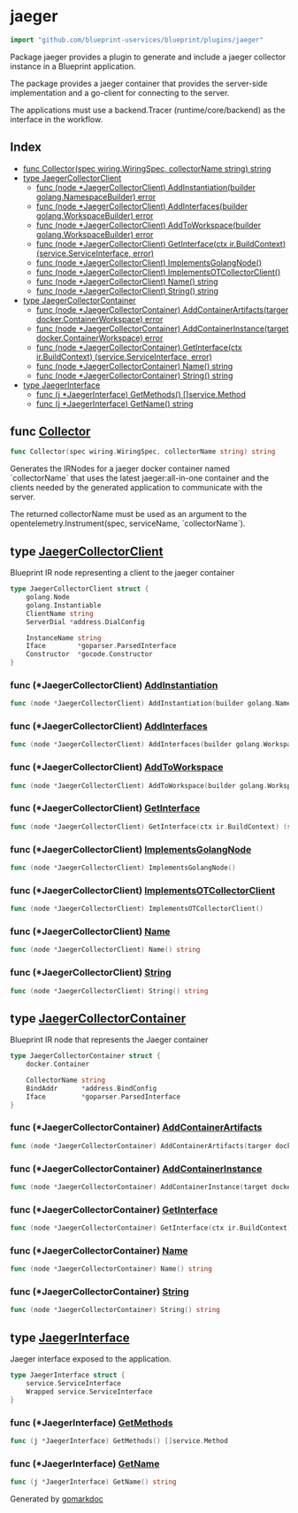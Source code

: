 <!-- Code generated by gomarkdoc. DO NOT EDIT -->

# jaeger

```go
import "github.com/blueprint-uservices/blueprint/plugins/jaeger"
```

Package jaeger provides a plugin to generate and include a jaeger collector instance in a Blueprint application.

The package provides a jaeger container that provides the server\-side implementation and a go\-client for connecting to the server.

The applications must use a backend.Tracer \(runtime/core/backend\) as the interface in the workflow.

## Index

- [func Collector\(spec wiring.WiringSpec, collectorName string\) string](<#Collector>)
- [type JaegerCollectorClient](<#JaegerCollectorClient>)
  - [func \(node \*JaegerCollectorClient\) AddInstantiation\(builder golang.NamespaceBuilder\) error](<#JaegerCollectorClient.AddInstantiation>)
  - [func \(node \*JaegerCollectorClient\) AddInterfaces\(builder golang.WorkspaceBuilder\) error](<#JaegerCollectorClient.AddInterfaces>)
  - [func \(node \*JaegerCollectorClient\) AddToWorkspace\(builder golang.WorkspaceBuilder\) error](<#JaegerCollectorClient.AddToWorkspace>)
  - [func \(node \*JaegerCollectorClient\) GetInterface\(ctx ir.BuildContext\) \(service.ServiceInterface, error\)](<#JaegerCollectorClient.GetInterface>)
  - [func \(node \*JaegerCollectorClient\) ImplementsGolangNode\(\)](<#JaegerCollectorClient.ImplementsGolangNode>)
  - [func \(node \*JaegerCollectorClient\) ImplementsOTCollectorClient\(\)](<#JaegerCollectorClient.ImplementsOTCollectorClient>)
  - [func \(node \*JaegerCollectorClient\) Name\(\) string](<#JaegerCollectorClient.Name>)
  - [func \(node \*JaegerCollectorClient\) String\(\) string](<#JaegerCollectorClient.String>)
- [type JaegerCollectorContainer](<#JaegerCollectorContainer>)
  - [func \(node \*JaegerCollectorContainer\) AddContainerArtifacts\(targer docker.ContainerWorkspace\) error](<#JaegerCollectorContainer.AddContainerArtifacts>)
  - [func \(node \*JaegerCollectorContainer\) AddContainerInstance\(target docker.ContainerWorkspace\) error](<#JaegerCollectorContainer.AddContainerInstance>)
  - [func \(node \*JaegerCollectorContainer\) GetInterface\(ctx ir.BuildContext\) \(service.ServiceInterface, error\)](<#JaegerCollectorContainer.GetInterface>)
  - [func \(node \*JaegerCollectorContainer\) Name\(\) string](<#JaegerCollectorContainer.Name>)
  - [func \(node \*JaegerCollectorContainer\) String\(\) string](<#JaegerCollectorContainer.String>)
- [type JaegerInterface](<#JaegerInterface>)
  - [func \(j \*JaegerInterface\) GetMethods\(\) \[\]service.Method](<#JaegerInterface.GetMethods>)
  - [func \(j \*JaegerInterface\) GetName\(\) string](<#JaegerInterface.GetName>)


<a name="Collector"></a>
## func [Collector](<https://github.com/blueprint-uservices/blueprint/blob/main/plugins/jaeger/wiring.go#L20>)

```go
func Collector(spec wiring.WiringSpec, collectorName string) string
```

Generates the IRNodes for a jaeger docker container named \`collectorName\` that uses the latest jaeger:all\-in\-one container and the clients needed by the generated application to communicate with the server.

The returned collectorName must be used as an argument to the opentelemetry.Instrument\(spec, serviceName, \`collectorName\`\).

<a name="JaegerCollectorClient"></a>
## type [JaegerCollectorClient](<https://github.com/blueprint-uservices/blueprint/blob/main/plugins/jaeger/ir_collector_client.go#L17-L26>)

Blueprint IR node representing a client to the jaeger container

```go
type JaegerCollectorClient struct {
    golang.Node
    golang.Instantiable
    ClientName string
    ServerDial *address.DialConfig

    InstanceName string
    Iface        *goparser.ParsedInterface
    Constructor  *gocode.Constructor
}
```

<a name="JaegerCollectorClient.AddInstantiation"></a>
### func \(\*JaegerCollectorClient\) [AddInstantiation](<https://github.com/blueprint-uservices/blueprint/blob/main/plugins/jaeger/ir_collector_client.go#L66>)

```go
func (node *JaegerCollectorClient) AddInstantiation(builder golang.NamespaceBuilder) error
```



<a name="JaegerCollectorClient.AddInterfaces"></a>
### func \(\*JaegerCollectorClient\) [AddInterfaces](<https://github.com/blueprint-uservices/blueprint/blob/main/plugins/jaeger/ir_collector_client.go#L81>)

```go
func (node *JaegerCollectorClient) AddInterfaces(builder golang.WorkspaceBuilder) error
```



<a name="JaegerCollectorClient.AddToWorkspace"></a>
### func \(\*JaegerCollectorClient\) [AddToWorkspace](<https://github.com/blueprint-uservices/blueprint/blob/main/plugins/jaeger/ir_collector_client.go#L85>)

```go
func (node *JaegerCollectorClient) AddToWorkspace(builder golang.WorkspaceBuilder) error
```



<a name="JaegerCollectorClient.GetInterface"></a>
### func \(\*JaegerCollectorClient\) [GetInterface](<https://github.com/blueprint-uservices/blueprint/blob/main/plugins/jaeger/ir_collector_client.go#L77>)

```go
func (node *JaegerCollectorClient) GetInterface(ctx ir.BuildContext) (service.ServiceInterface, error)
```



<a name="JaegerCollectorClient.ImplementsGolangNode"></a>
### func \(\*JaegerCollectorClient\) [ImplementsGolangNode](<https://github.com/blueprint-uservices/blueprint/blob/main/plugins/jaeger/ir_collector_client.go#L89>)

```go
func (node *JaegerCollectorClient) ImplementsGolangNode()
```



<a name="JaegerCollectorClient.ImplementsOTCollectorClient"></a>
### func \(\*JaegerCollectorClient\) [ImplementsOTCollectorClient](<https://github.com/blueprint-uservices/blueprint/blob/main/plugins/jaeger/ir_collector_client.go#L91>)

```go
func (node *JaegerCollectorClient) ImplementsOTCollectorClient()
```



<a name="JaegerCollectorClient.Name"></a>
### func \(\*JaegerCollectorClient\) [Name](<https://github.com/blueprint-uservices/blueprint/blob/main/plugins/jaeger/ir_collector_client.go#L39>)

```go
func (node *JaegerCollectorClient) Name() string
```



<a name="JaegerCollectorClient.String"></a>
### func \(\*JaegerCollectorClient\) [String](<https://github.com/blueprint-uservices/blueprint/blob/main/plugins/jaeger/ir_collector_client.go#L43>)

```go
func (node *JaegerCollectorClient) String() string
```



<a name="JaegerCollectorContainer"></a>
## type [JaegerCollectorContainer](<https://github.com/blueprint-uservices/blueprint/blob/main/plugins/jaeger/ir_collector.go#L13-L19>)

Blueprint IR node that represents the Jaeger container

```go
type JaegerCollectorContainer struct {
    docker.Container

    CollectorName string
    BindAddr      *address.BindConfig
    Iface         *goparser.ParsedInterface
}
```

<a name="JaegerCollectorContainer.AddContainerArtifacts"></a>
### func \(\*JaegerCollectorContainer\) [AddContainerArtifacts](<https://github.com/blueprint-uservices/blueprint/blob/main/plugins/jaeger/ir_collector.go#L76>)

```go
func (node *JaegerCollectorContainer) AddContainerArtifacts(targer docker.ContainerWorkspace) error
```



<a name="JaegerCollectorContainer.AddContainerInstance"></a>
### func \(\*JaegerCollectorContainer\) [AddContainerInstance](<https://github.com/blueprint-uservices/blueprint/blob/main/plugins/jaeger/ir_collector.go#L80>)

```go
func (node *JaegerCollectorContainer) AddContainerInstance(target docker.ContainerWorkspace) error
```



<a name="JaegerCollectorContainer.GetInterface"></a>
### func \(\*JaegerCollectorContainer\) [GetInterface](<https://github.com/blueprint-uservices/blueprint/blob/main/plugins/jaeger/ir_collector.go#L71>)

```go
func (node *JaegerCollectorContainer) GetInterface(ctx ir.BuildContext) (service.ServiceInterface, error)
```



<a name="JaegerCollectorContainer.Name"></a>
### func \(\*JaegerCollectorContainer\) [Name](<https://github.com/blueprint-uservices/blueprint/blob/main/plugins/jaeger/ir_collector.go#L63>)

```go
func (node *JaegerCollectorContainer) Name() string
```



<a name="JaegerCollectorContainer.String"></a>
### func \(\*JaegerCollectorContainer\) [String](<https://github.com/blueprint-uservices/blueprint/blob/main/plugins/jaeger/ir_collector.go#L67>)

```go
func (node *JaegerCollectorContainer) String() string
```



<a name="JaegerInterface"></a>
## type [JaegerInterface](<https://github.com/blueprint-uservices/blueprint/blob/main/plugins/jaeger/ir_collector.go#L22-L25>)

Jaeger interface exposed to the application.

```go
type JaegerInterface struct {
    service.ServiceInterface
    Wrapped service.ServiceInterface
}
```

<a name="JaegerInterface.GetMethods"></a>
### func \(\*JaegerInterface\) [GetMethods](<https://github.com/blueprint-uservices/blueprint/blob/main/plugins/jaeger/ir_collector.go#L31>)

```go
func (j *JaegerInterface) GetMethods() []service.Method
```



<a name="JaegerInterface.GetName"></a>
### func \(\*JaegerInterface\) [GetName](<https://github.com/blueprint-uservices/blueprint/blob/main/plugins/jaeger/ir_collector.go#L27>)

```go
func (j *JaegerInterface) GetName() string
```



Generated by [gomarkdoc](<https://github.com/princjef/gomarkdoc>)
